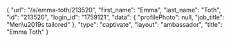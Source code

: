 {
    "url": "\/a\/emma-toth\/213520",
    "first_name": "Emma",
    "last_name": "Toth",
    "id": "213520",
    "login_id": "1759121",
    "data": {
        "profilePhoto": null,
        "job_title": "Men\u2019s tailored"
    },
    "type": "captivate",
    "layout": "ambassador",
    "title": "Emma Toth"
}